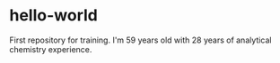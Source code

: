 # hello-world
First repository for training.
I'm 59 years old with 28 years of analytical chemistry experience.
